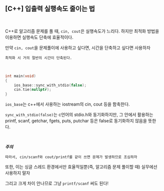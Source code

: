 ## [C++] 입출력 실행속도 줄이는 법

<br>

C++로 알고리즘 문제를 풀 때, `cin, cout`은 실행속도가 느리다. 하지만 최적화 방법을 이용하면 실행속도 단축에 효율적이다.

만약 `cin, cout`을 문제풀이에 사용하고 싶다면, 시간을 단축하고 싶다면 사용하자

```
최적화 시 거의 절반의 시간이 단축된다.
```

<br>

```c++
int main(void)
{
    ios_base::sync_with_stdio(false);
    cin.tie(nullptr);
}
```

`ios_base`는 c++에서 사용하는 iostream의 cin, cout 등을 함축한다.

`sync_with_stdio(false)`는 c언어의 stdio.h와 동기화하지만, 그 안에서 활용하는 printf, scanf, getchar, fgets, puts, putchar 등은 false로 동기화하지 않음을 뜻한다.

<br>

***주의***

```
따라서, cin/scanf와 cout/printf를 같이 쓰면 문제가 발생하므로 조심하자
```

또한, 이는 싱글 스레드 환경에서만 효율적일뿐(즉, 알고리즘 문제 풀이할 때) 실무에선 사용하지 말자

그리고 크게 차이 안나므로 그냥 `printf/scanf` 써도 된다!